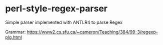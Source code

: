 # perl-style-regex-parser

Simple parser implemented with ANTLR4 to parse Regex

Grammar: https://www2.cs.sfu.ca/~cameron/Teaching/384/99-3/regexp-plg.html